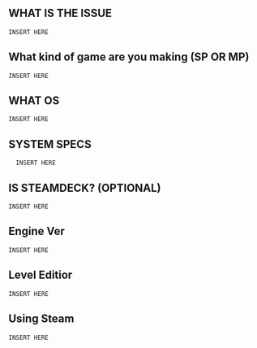 ## WHAT IS THE ISSUE
```
INSERT HERE
```

## What kind of game are you making (SP OR MP)
```
INSERT HERE
```
## WHAT OS
```
INSERT HERE
```

## SYSTEM SPECS
```
  INSERT HERE
```

## IS STEAMDECK? (OPTIONAL)
```
INSERT HERE
```
## Engine Ver
```
INSERT HERE
```

## Level Editior
```
INSERT HERE
```
## Using Steam
```
INSERT HERE
```
